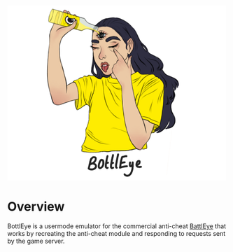 <img src="./bottleye_logo.png" width="500">

# Overview
BottlEye is a usermode emulator for the commercial anti-cheat [BattlEye](battleye.com) that works by recreating the anti-cheat module and responding to requests sent by the game server.


